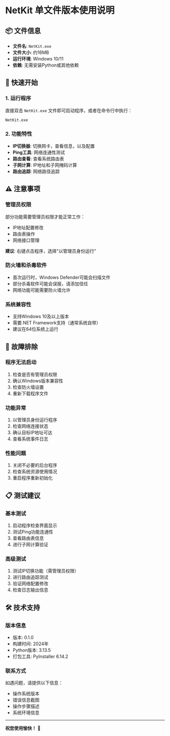 # NetKit 单文件版本使用说明

## 📦 文件信息
- **文件名**: `NetKit.exe`
- **文件大小**: 约16MB
- **运行环境**: Windows 10/11
- **依赖**: 无需安装Python或其他依赖

## 🚀 快速开始

### 1. 运行程序
直接双击 `NetKit.exe` 文件即可启动程序，或者在命令行中执行：
```bash
NetKit.exe
```

### 2. 功能特性
- **IP切换器**: 切换网卡，查看信息，以及配置
- **Ping工具**: 网络连通性测试
- **路由查看**: 查看系统路由表
- **子网计算**: IP地址和子网掩码计算
- **路由追踪**: 网络路径追踪

## ⚠️ 注意事项

### 管理员权限
部分功能需要管理员权限才能正常工作：
- IP地址配置修改
- 路由表操作
- 网络接口管理

**建议**: 右键点击程序，选择"以管理员身份运行"

### 防火墙和杀毒软件
- 首次运行时，Windows Defender可能会扫描文件
- 部分杀毒软件可能会误报，请添加信任
- 网络功能可能需要防火墙允许

### 系统兼容性
- 支持Windows 10及以上版本
- 需要.NET Framework支持（通常系统自带）
- 建议在64位系统上运行

## 🔧 故障排除

### 程序无法启动
1. 检查是否有管理员权限
2. 确认Windows版本兼容性
3. 检查防火墙设置
4. 重新下载程序文件

### 功能异常
1. 以管理员身份运行程序
2. 检查网络连接状态
3. 确认目标IP地址可达
4. 查看系统事件日志

### 性能问题
1. 关闭不必要的后台程序
2. 检查系统资源使用情况
3. 重启程序重新初始化

## 📋 测试建议

### 基本测试
1. 启动程序检查界面显示
2. 测试Ping功能连通性
3. 查看路由表信息
4. 进行子网计算验证

### 高级测试
1. 测试IP切换功能（需管理员权限）
2. 进行路由追踪测试
3. 验证网络配置修改
4. 检查日志输出信息

## 🛠️ 技术支持

### 版本信息
- 版本: 0.1.0
- 构建时间: 2024年
- Python版本: 3.13.5
- 打包工具: PyInstaller 6.14.2

### 联系方式
如遇问题，请提供以下信息：
- 操作系统版本
- 错误信息截图
- 操作步骤描述
- 系统环境信息

---

**祝您使用愉快！** 🎉 